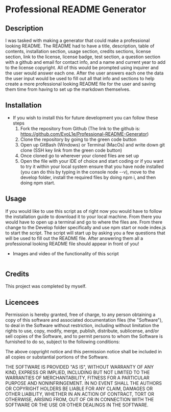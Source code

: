 # Professional README Generator

## Description

 I was tasked with making a generator that could make a professional looking README. The README had to have a title, description, table of contents, installation section, usage section, credits sections, license section, link to the license, license badge, test section, a question section with a github and email for contact info, and a name and current year to add to the license copyright. All of this would be prompted using inquirer and the user would answer each one. After the user answers each one the data the user input would be used to fill out all that info and sections to help create a more professional looking README file for the user and saving them time from having to set up the markdown themselves.


## Installation

* If you wish to install this for future development you can follow these steps
    1. Fork the repository from Github (The link to the github is: 
        https://github.com/EvoL1e/Professional-README-Generator)
    2. Clone the repository by going to the green code button
    3. Open up GitBash (Windows) or Terminal (MacOs) and write down git clone (SSH key link from the green code button)
    4. Once cloned go to wherever your cloned files are set up
    5. Open the file with your IDE of choice and start coding or if you want to try it within your local system ensure that you have node installed (you can do this by typing in the console node --v), move to the develop folder, install the required files by doing npm i, and then doing npm start.

## Usage

If you would like to use this script as of right now you would have to follow the installation guide to download it to your local machine. From there you would have to open up a terminal and go to where the files are. From there change to the Develop folder specifically and use npm start or node index.js to start the script. The script will start up by asking you a few questions that will be used to fill out the README file. After answering them all a professional looking README file should appear in front of you!

* Images and video of the functionality of this script

![]()

## Credits

This project was completed by myself.

## Licencees 
Permission is hereby granted, free of charge, to any person obtaining a copy of this software and associated documentation files (the "Software"), to deal in the Software without restriction, including without limitation the rights to use, copy, modify, merge, publish, distribute, sublicense, and/or sell copies of the Software, and to permit persons to whom the Software is furnished to do so, subject to the following conditions:

The above copyright notice and this permission notice shall be included in all copies or substantial portions of the Software.

THE SOFTWARE IS PROVIDED "AS IS", WITHOUT WARRANTY OF ANY KIND, EXPRESS OR IMPLIED, INCLUDING BUT NOT LIMITED TO THE WARRANTIES OF MERCHANTABILITY, FITNESS FOR A PARTICULAR PURPOSE AND NONINFRINGEMENT. IN NO EVENT SHALL THE AUTHORS OR COPYRIGHT HOLDERS BE LIABLE FOR ANY CLAIM, DAMAGES OR OTHER LIABILITY, WHETHER IN AN ACTION OF CONTRACT, TORT OR OTHERWISE, ARISING FROM, OUT OF OR IN CONNECTION WITH THE SOFTWARE OR THE USE OR OTHER DEALINGS IN THE SOFTWARE.